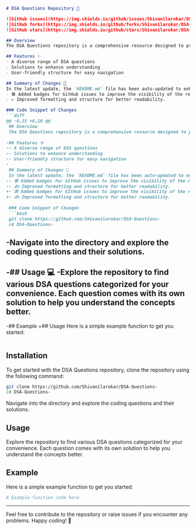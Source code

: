 ```markdown
# DSA Questions Repository 🧠

![GitHub issues](https://img.shields.io/github/issues/Shivanilarokar/DSA-Questions-)
![GitHub forks](https://img.shields.io/github/forks/Shivanilarokar/DSA-Questions-)
![GitHub stars](https://img.shields.io/github/stars/Shivanilarokar/DSA-Questions-)

## Overview
The DSA Questions repository is a comprehensive resource designed to provide a collection of Data Structures and Algorithms (DSA) questions to help you enhance your coding skills and prepare for technical interviews.

## Features ✨
- A diverse range of DSA questions
- Solutions to enhance understanding
- User-friendly structure for easy navigation

## Summary of Changes 💖
In the latest update, the `README.md` file has been auto-updated to enhance clarity and presentation. Key modifications include:
- 🛠️ Added badges for GitHub issues to improve the visibility of the repository's activity.
- ✍️ Improved formatting and structure for better readability.

### Code Snippet of Changes
```diff
@@ -6,15 +6,10 @@
 ## Overview
 The DSA Questions repository is a comprehensive resource designed to provide a collection of Data Structures and Algorithms (DSA) questions to help you enhance your coding skills and prepare for technical interviews.
 
-## Features ✨
-- A diverse range of DSA questions
-- Solutions to enhance understanding
-- User-friendly structure for easy navigation
-
 ## Summary of Changes 💖
 In the latest update, the `README.md` file has been auto-updated to enhance clarity and presentation. Key modifications include:
-- 🛠️ Added badges for GitHub issues to improve the visibility of the repository's activity.
-- ✍️ Improved formatting and structure for better readability.
+- 🛠️ Added badges for GitHub issues to improve the visibility of the repository's activity.
+- ✍️ Improved formatting and structure for better readability.
 
 ### Code Snippet of Changes
 ```bash
 git clone https://github.com/Shivanilarokar/DSA-Questions-
 cd DSA-Questions-
 ```
 
-Navigate into the directory and explore the coding questions and their solutions.
-
-## Usage 💻
-Explore the repository to find various DSA questions categorized for your convenience. Each question comes with its own solution to help you understand the concepts better.
-
-## Example
+## Usage
 Here is a simple example function to get you started:
 
 ```python
```

## Installation
To get started with the DSA Questions repository, clone the repository using the following command:

```bash
git clone https://github.com/Shivanilarokar/DSA-Questions-
cd DSA-Questions-
```

Navigate into the directory and explore the coding questions and their solutions.

## Usage
Explore the repository to find various DSA questions categorized for your convenience. Each question comes with its own solution to help you understand the concepts better.

## Example
Here is a simple example function to get you started:

```python
# Example function code here
```

---

Feel free to contribute to the repository or raise issues if you encounter any problems. Happy coding! 🚀
```